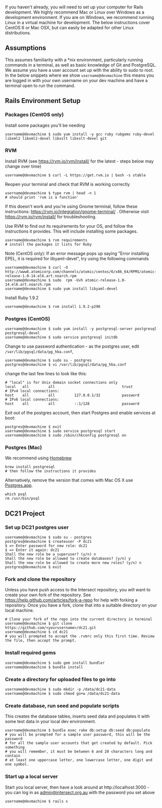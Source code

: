 If you haven't already, you will need to set up your computer for Rails development. We highly recommend Mac or Linux over Windows as a development environment. If you are on Windows, we recommend running Linux in a virtual machine for development. The below instructions cover CentOS 6 or Mac OSX, but can easily be adapted for other Linux distributions.

## Assumptions
This assumes familiarity with a *nix environment, particularly running commands in a terminal, as well as basic knowledge of Git and PostgreSQL. We assume you have a user account set up with the ability to sudo to root. In the below snippets where we show `username@devmachine` this means you are logged in with your own username on your dev machine and have a terminal open to run the command.

## Rails Environment Setup

### Packages (CentOS only)
Install some packages you'll be needing
```
username@devmachine $ sudo yum install -y gcc ruby rubgems ruby-devel libxml2 libxml2-devel libxslt libxslt-devel git
```
### RVM
Install RVM (see https://rvm.io/rvm/install/ for the latest - steps below may change over time)
```
username@devmachine $ curl -L https://get.rvm.io | bash -s stable
```
Reopen your terminal and check that RVM is working correctly
```
username@devmachine $ type rvm | head -n 1
# should print 'rvm is a function'
```
If this doesn't work and you're using Gnome terminal, follow these instructions: https://rvm.io/integration/gnome-terminal/ . Otherwise visit https://rvm.io/rvm/install/ for troubleshooting.

Use RVM to find out its requirements for your OS, and follow the instructions it provides. This will include installing some packages.
```
username@devmachine $ rvm requirements
# install the packages it lists for Ruby
```
Note (CentOS only): If an error message pops up saying "Error installing EPEL, it is required for libyaml-devel", try using the following commands
```
username@devmachine $ curl -O http://www6.atomicorp.com/channels/atomic/centos/6/x86_64/RPMS/atomic-release-1.0-14.el6.art.noarch.rpm
username@devmachine $ sudo  rpm -Uvh atomic-release-1.0-14.el6.art.noarch.rpm
username@devmachine $ sudo yum install libyaml-devel
```
Install Ruby 1.9.2
```
username@devmachine $ rvm install 1.9.2-p290
```
### Postgres (CentOS)
```
username@devmachine $ sudo yum install -y postgresql-server postgresql postgresql-devel
username@devmachine $ sudo service postgresql initdb
```
Change to use password authentication - as the postgres user, edit `/var/lib/pgsql/data/pg_hba.conf`,
```
username@devmachine $ sudo su - postgres
postgres@devmachine $ vi /var/lib/pgsql/data/pg_hba.conf
```
change the last few lines to look like this:
```
# "local" is for Unix domain socket connections only
local   all         all                               trust
# IPv4 local connections:
host    all         all         127.0.0.1/32          password
# IPv6 local connections:
host    all         all         ::1/128               password
```
Exit out of the postgres account, then start Postgres and enable services at boot:
```
postgres@devmachine $ exit
username@devmachine $ sudo service postgresql start
username@devmachine $ sudo /sbin/chkconfig postgresql on
```
### Postgres (Mac)

We recommend using [Homebrew](https://github.com/Homebrew/homebrew) 
```
brew install postgresql
# then follow the instructions it provides
```

Alternatively, remove the version that comes with Mac OS X use [Postgres.app](http://postgresapp.com/).
```
which psql
rm /usr/bin/psql
```

## DC21 Project
### Set up DC21 postgres user
```
username@devmachine $ sudo su - postgres
postgres@devmachine $ createuser -P dc21
$ => Enter password for new role: dc21
$ => Enter it again: dc21
Shall the new role be a superuser? (y/n) n
Shall the new role be allowed to create databases? (y/n) y
Shall the new role be allowed to create more new roles? (y/n) n
postgres@devmachine $ exit
```
### Fork and clone the repository
Unless you have push access to the Intersect repository, you will want to create your own fork of the repository. See https://help.github.com/articles/fork-a-repo for help with forking a repository. Once you have a fork, clone that into a suitable directory on your local machine.
```
# Clone your fork of the repo into the current directory in terminal
username@devmachine $ git clone https://github.com/<yourusername>/dc21.git
username@devmachine $ cd dc21  
# you will prompted to accept the .rvmrc only this first time. Review the file, then accept the prompt.
```
### Install required gems
```
username@devmachine $ sudo gem install bundler
username@devmachine $ bundle install
```
### Create a directory for uploaded files to go into
```
username@devmachine $ sudo mkdir -p /data/dc21-data
username@devmachine $ sudo chmod go+w /data/dc21-data
```
### Create database, run seed and populate scripts
This creates the database tables, inserts seed data and populates it with some test data in your local dev environment.
```
username@devmachine $ bundle exec rake db:setup db:seed db:populate
# you will be prompted for a sample user password, this will be the password 
# for all the sample user accounts that get created by default. Pick something
# you will remember, it must be between 6 and 20 characters long and contain
# at least one uppercase letter, one lowercase letter, one digit and one symbol.
```
### Start up a local server
Start you local server, then have a look around at http://localhost:3000 - you can log in as admin@intersect.org.au with the password you set above
```
username@devmachine $ rails s
```
